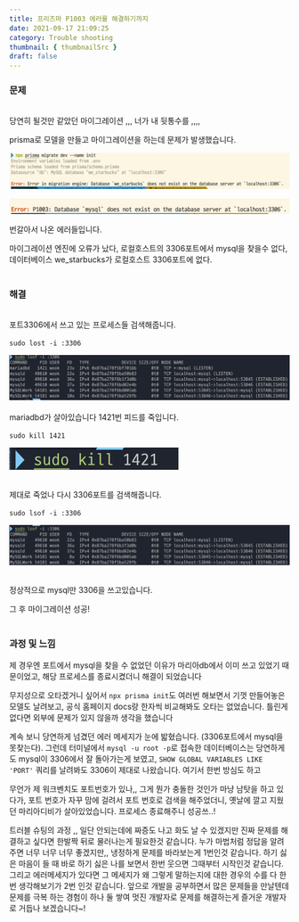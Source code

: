 ```yaml
---
title: 프리즈마 P1003 에러를 해결하기까지
date: 2021-09-17 21:09:25
category: Trouble shooting
thumbnail: { thumbnailSrc }
draft: false
---
```


### 문제

<br>
당연히 될것만 같았던 마이그레이션 ,,, 너가 내 뒷통수를 ,,,,

prisma로 모델을 만들고 마이그레이션을 하는데 문제가 발생했습니다.

![스크린샷 2021-09-15 오후 10.19.25](./images/prisma1.png)

![스크린샷 2021-09-15 오후 10.28.28](./images/prisma2.png)

번갈아서 나온 에러들입니다.

마이그레이션 엔진에 오류가 났다, 로컬호스트의 3306포트에서 mysql을 찾을수 없다, 데이터베이스 we_starbucks가 로컬호스트 3306포트에 없다.
<br><br>

### 해결

<br>
포트3306에서 쓰고 있는 프로세스들 검색해줍니다.

`sudo lost -i :3306`

![스크린샷 2021-09-15 오후 10.18.50](./images/prisma3.png)
<br><br>
mariadbd가 살아있습니다 1421번 피드를 죽입니다.

`sudo kill 1421`

![스크린샷 2021-09-16 오전 9.49.12](./images/prisma4.png)
<br><br>

제대로 죽었나 다시 3306포트를 검색해줍니다.

`sudo lsof -i :3306`

![스크린샷 2021-09-16 오전 9.49.21](./images/prisma5.png)
<br><br>

정상적으로 mysql만 3306을 쓰고있습니다.

그 후 마이그레이션 성공!
<br><br>

### 과정 및 느낌

제 경우엔 포트에서 mysql을 찾을 수 없었던 이유가 마리아db에서 이미 쓰고 있었기 때문이었고, 해당 프로세스를 종료시켰더니 해결이 되었습니다

무지성으로 오타겠거니 싶어서 `npx prisma init`도 여러번 해보면서 기껏 만들어놓은 모델도 날려보고, 공식 홈페이지 docs랑 한자씩 비교해봐도 오타는 없었습니다. 틀린게 없다면 외부에 문제가 있지 않을까 생각을 했습니다

계속 보니 당연하게 넘겼던 에러 메세지가 눈에 밟혔습니다. (3306포트에서 mysql을 못찾는다). 그런데 터미널에서 `mysql -u root -p`로 접속한 데이터베이스는 당연하게도 mysql이 3306에서 잘 돌아가는게 보였고, `SHOW GLOBAL VARIABLES LIKE 'PORT'` 쿼리를 날려봐도 3306이 제대로 나왔습니다. 여기서 한번 방심도 하고

무언가 제 워크벤치도 포트번호가 있나,, 그게 뭔가 충돌한 것인가 마냥 남탓을 하고 있다가, 포트 번호가 자꾸 맘에 걸려서 포트 번호로 검색을 해주었더니, 옛날에 깔고 지웠던 마리아디비가 살아있었습니다. 프로세스 종료해주니 성공쓰..!

트러블 슈팅의 과정 ,, 일단 안되는데에 짜증도 나고 화도 날 수 있겠지만 진짜 문제를 해결하고 싶다면 한발짝 뒤로 물러나는게 필요한것 같습니다. 누가 마법처럼 정답을 알려주면 너무 너무 너무 좋겠지만,, 냉정하게 문제를 바라보는게 1번인것 같습니다. 하기 싫은 마음이 들 때 바로 하기 싫은 나를 보면서 한번 웃으면 그때부터 시작인것 같습니다. 그리고 에러메세지가 있다면 그 메세지가 왜 그렇게 말하는지에 대한 경우의 수를 다 한번 생각해보기가 2번 인것 같습니다. 앞으로 개발을 공부하면서 많은 문제들을 만날텐데 문제를 극복 하는 경험이 하나 둘 쌓여 멋진 개발자로 문제를 해결하는게 즐거운 개발자로 거듭나 보겠습니다~!

<br><br>
